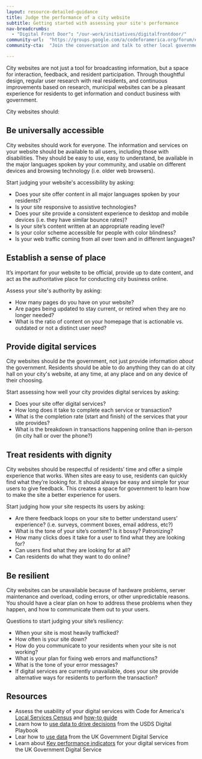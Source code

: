 ```yaml
---
layout: resource-detailed-guidance
title: Judge the performance of a city website 
subtitle: Getting started with assessing your site's performance
nav-breadcrumbs:
  - "Digital Front Door": "/our-work/initiatives/digitalfrontdoor/"
community-url:	"https://groups.google.com/a/codeforamerica.org/forum/#!forum/digital-front-door"
community-cta:	"Join the conversation and talk to other local government staff in our Digital Front Door community."

---
```


City websites are not just a tool for broadcasting information, but a space for interaction, feedback, and resident participation. Through thoughtful design, regular user research with real residents, and continuous improvements based on research, municipal websites can be a pleasant experience for residents to get information and conduct business with government. 

City websites should: 

## Be universally accessible

City websites should work for everyone. The information and services on your website should be available to all users, including those with disabilities. They should be easy to use, easy to understand, be available in the major languages spoken by your community, and usable on different devices and browsing technology (i.e. older web browsers). 

Start judging your website's accessibility by asking:
	
* Does your site offer content in all major languages spoken by your residents?
* Is your site responsive to assistive technologies?
* Does your site provide a consistent experience to desktop and mobile devices (i.e. they have similar bounce rates)?
* Is your site’s content written at an appropriate reading level?
* Is your color scheme accessible for people with color blindness?
* Is your web traffic coming from all over town and in different languages?


## Establish a sense of place
It’s important for your website to be official, provide up to date content, and act as the authoritative place for conducting city business online.

Assess your site's authority by asking:

* How many pages do you have on your website? 
* Are pages being updated to stay current, or retired when they are no longer needed?
* What is the ratio of content on your homepage that is actionable vs. outdated or not a distinct user need?


## Provide digital services
City websites should *be* the government, not just provide information *about* the government. Residents should be able to do anything they can do at city hall on your city's website, at any time, at any place and on any device of their choosing.

Start assessing how well your city provides digital services by asking:

* Does your site offer digital services?
* How long does it take to complete each service or transaction?
* What is the completion rate (start and finish) of the services that your site provides?
* What is the breakdown in transactions happening online than in-person (in city hall or over the phone?)


## Treat residents with dignity
City websites should be respectful of residents’ time and offer a simple experience that works. When sites are easy to use, residents can quickly find what they’re looking for. It should always be easy and simple for your users to give feedback. This creates a space for government to learn how to make the site a better experience for users.  

Start judging how your site respects its users by asking:

* Are there feedback loops on your site to better understand users’ experience? (i.e. surveys, comment boxes, email address, etc?)
* What is the tone of your site’s content? Is it bossy? Patronizing? 
* How many clicks does it take for a user to find what they are looking for?
* Can users find what they are looking for at all?
* Can residents do what they want to do online?


## Be resilient 
City websites can be unavailable because of hardware problems, server maintenance and overload, coding errors, or other unpredictable reasons. You should have a clear plan on how to address these problems when they happen, and how to communicate them out to your users.  
	
Questions to start judging your site’s resiliency:

* When your site is most heavily trafficked? 
* How often is your site down?
* How do you communicate to your residents when your site is not working?
* What is your plan for fixing web errors and malfunctions?
* What is the tone of your error messages? 
* If digital services are currently unavailable, does your site provide alternative ways for residents to perform the transaction? 

## Resources

 - Assess the usability of your digital services with Code for America's [Local Services Census](https://service-census.herokuapp.com/) and [how-to guide](/our-work/initiatives/digitalfrontdoor/playbook/user-needs/assess-digital-services.html)
 - Learn how to [use data to drive decisions](https://playbook.cio.gov/#play12) from the USDS Digital Playbook 
 - Lear how to [use data](https://www.gov.uk/service-manual/measurement/using-data.html) from the UK Government Digital Service
 - Learn about [Key performance indicators](https://www.gov.uk/service-manual/measurement/other-kpis.html) for your digital services from the UK Government Digital Service
 
 
